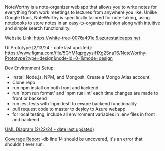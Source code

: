 NoteWorthy is a note-organizer web app that allows you to write notes for everything from work meetings to lectures from anywhere you like. Unlike Google Docs, NoteWorthy is specifically tailored for note-taking, using notebooks to store notes in an easy-to-organize fashion along with intuitive and simple search functionality.

Website Link: https://white-tree-0076a491e.5.azurestaticapps.net

UI Prototype [2/13/24 - date last updated]: https://www.figma.com/file/5GYM1qprgyysiHXg2SnaT6/NoteWorthy-Prototype?type=design&node-id=0-1&mode=design

Dev Environment Setup:
- Install Node.js, NPM, and Mongosh. Create a Mongo Atlas account.
- Clone repo
- run npm install on both front and backend
- run 'npm run format' and 'npm run lint' each time changes are made to front or backend
- run jest tests with 'npm test' to ensure backend functionality
- pull request code to master to deploy to Azure webapp
- for local testing, include all environment variables in .env files in front and backend

[UML Diagram (2/22/24 - date last updated)](docs/UML.md)

[Coverage Report](docs/Coverage.md)
-db line 14 should be uncovered, it's an error that shouldn't ever run.
